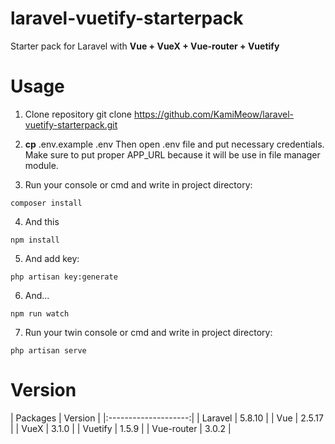 # laravel-vuetify-starterpack


Starter pack for Laravel with __Vue + VueX + Vue-router + Vuetify__

# Usage

1. Clone repository git clone https://github.com/KamiMeow/laravel-vuetify-starterpack.git

2. __cp__ .env.example .env
Then open .env file and put necessary credentials.
Make sure to put proper APP_URL because it will be use in file manager module.

3. Run your console or cmd and write in project directory:

```
composer install
```

4. And this

```
npm install
```

5. And add key:

```
php artisan key:generate
```

6. And...

```
npm run watch
```

7. Run your twin console or cmd and write in project directory:

```
php artisan serve
```

# Version

| Packages   | Version |
|:--------------------:|
| Laravel    | 5.8.10  |
| Vue        | 2.5.17  |
| VueX       | 3.1.0   |
| Vuetify    | 1.5.9   |
| Vue-router | 3.0.2   |
